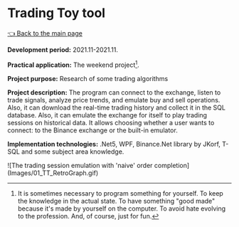 # Trading Toy tool

[:point_left: Back to the main page](../../README.md)

**Development period:** 2021.11-2021.11.

**Practical application:** The weekend project[^1].

**Project purpose:** Research of some trading algorithms

**Project description:** 
The program can connect to the exchange, listen to trade signals, analyze price trends, and emulate buy and sell operations.
Also, it can download the real-time trading history and collect it in the SQL database.
Also, it can emulate the exchange for itself to play trading sessions on historical data.
It allows choosing whether a user wants to connect: to the Binance exchange or the built-in emulator.

**Implementation technologies:** .Net5, WPF, Binance.Net library by JKorf, T-SQL and some subject area knowledge.

![The trading session emulation with 'naive' order completion]<br>
(Images/01_TT_RetroGraph.gif)

[^1]: It is sometimes necessary to program something for yourself. To keep the knowledge in the actual state. To have something "good made" because it's made by yourself on the computer. To avoid hate evolving to the profession. And, of course, just for fun.
